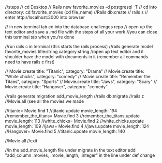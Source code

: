 //steps
// cd Desktop
// Rails new favorite_movies -d postgresql -T
// cd into directory: cd favorite_movies (cd file_name)
//Rails db:create
// rails s
// enter http://localhost:3000 into browser

// in new terminal tab cd into the database-challenges repo
// open up the text editor and save a .md file with the steps of all your work
//you can close this terminal tab when you're done

//run rails c in terminal (this starts the rails process)
//rails generate model favorite_movies title:string category:string
//open up text editor and it shoulder have the model with documents in it (remember all commands need to have rails c first)


// Movie.create title: "Titanic", category: "Drama"
// Movie.create title: "White chicks", category: "comedy"
// Movie.create title: "Remember the Titans", category: "Sports"
// Movie.create title: "Jaws", category: "Scary"
// Movie.create title: "Hangover", category: "comedy"

//rails generate migration add_movie_length
//rails db:migrate
//rails z
//Movie.all (see all the movies we made

//titanic= Movie.find 1
//titanic.update movie_length: 194
//remember_the_titans= Movie.find 3
//remember_the_titans.update movie_length: 113
//white_chicks= Movie.find 2
//white_chicks.update movie_length: 109
//jaws= Movie.find 4
//jaws.update movie_length: 124
//Hangover= Movie.find 5
//titanic.update movie_length: 140

//Movie all
//exit

//in the add_movie_length file under migrate in the text editor add "add_column :movies, :movie_length, :integer" in the line under def change 
